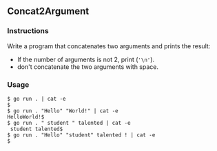## Concat2Argument

### Instructions

Write a program that concatenates two arguments  and prints the result:
- If the number of arguments is not 2, print (`'\n'`).
- don't concatenate the two arguments with space.

### Usage

```console
$ go run . | cat -e
$
$ go run . "Hello" "World!" | cat -e
HelloWorld!$
$ go run . " student " talented | cat -e
 student talented$
$ go run . "Hello" "student" talented ! | cat -e
$
``` 
